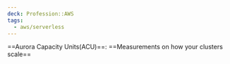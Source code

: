 ```yaml
---
deck: Profession::AWS
tags:
  - aws/serverless
---
```

<!-- clozeblock-start oid="Obs3oWVzTpO5oOhMo3twitCM"-->
==Aurora Capacity Units(ACU)==: ==Measurements on how your clusters scale==
<!-- clozeblock-end-->